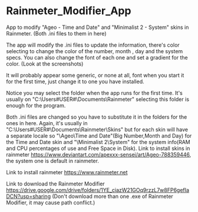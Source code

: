 # Rainmeter_Modifier_App
App to modify "Ageo - Time and Date" and "Minimalist 2 - System" skins in Rainmeter. (Both .ini files to them in here)

The app will modify the .ini files to update the information, there's color selecting to change the color of the number, month , day and the system specs. You can also change the font of each one and set a gradient for the color. (Look at the screenshots)

It will probably appear some generic, or none at all, font when you start it for the first time, just change it to one you have installed.

Notice you may select the folder when the app runs for the first time. It's usually on "C:\Users\#USER#\Documents\Rainmeter" selecting this folder is enough for the program.

Both .ini files are changed so you have to substitute it in the folders for the ones in here. Again, it's usually in "C:\Users\#USER#\Documents\Rainmeter\Skins" but for each skin will have a separate locale so "\Ageo\Time and Date"(Big Number,Month and Day) for the Time and Date skin and "\Minimalist 2\System" for the system info(RAM and CPU percentages of use and Free Space in Disk). Link to install skins in rainmeter https://www.deviantart.com/apexxx-sensei/art/Ageo-788359446, the system one is default in rainmeter.

Link to install rainmeter https://www.rainmeter.net

Link to download the Rainmeter Modifier https://drive.google.com/drive/folders/1YE_ciazW21GOq9rzzL7w8FP6gefIaDCN?usp=sharing
(Don't download more than one .exe of Rainmeter Modifier, it may cause path conflict.)
